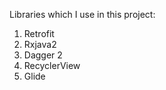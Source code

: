 Libraries which I use in this project:
  1) Retrofit
  2) Rxjava2
  3) Dagger 2
  4) RecyclerView
  5) Glide
